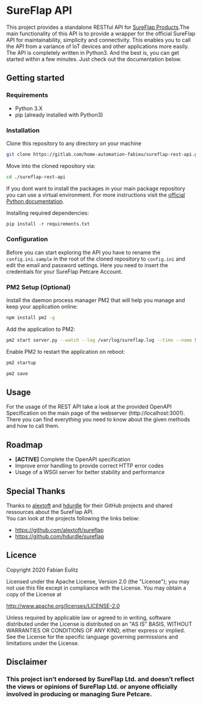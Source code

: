 # SureFlap API
This project provides a standalone RESTful API for [SureFlap Products](https://www.surepetcare.com/en-gb).The main functionality of this API is to provide a wrapper for the official SureFlap API for maintainability, simplicity and connectivity. This enables you to call the API from a variance of IoT devices and other applications more easily. The API is completely written in Python3. And the best is, you can get started within a few minutes. Just check out the documentation below.

## Getting started

### Requirements
- Python 3.X
- pip (already installed with Python3)

### Installation

Clone this repository to any directory on your machine

```bash
git clone https://gitlab.com/home-automation-fabieu/sureflap-rest-api.git
```

Move into the cloned repository via:

```bash
cd ./sureflap-rest-api
```

If you dont want to install the packages in your main package repository you can use a virtual environment. For more instructions visit the [official Python documentation](https://packaging.python.org/guides/installing-using-pip-and-virtual-environments/).

Installing required dependencies:

```python
pip install -r requirements.txt
```

### Configuration

Before you can start exploring the API you have to rename the `config.ini.sample` in the root of the cloned repository to `config.ini` and edit the email and password settings. Here you need to insert the credentials for your SureFlap Petcare Account.

### PM2 Setup (Optional)

Install the daemon process manager PM2 that will help you manage and keep your application online:

```bash
npm install pm2 -g
```

Add the application to PM2:

```bash
pm2 start server.py --watch --log /var/log/sureflap.log --time --name SureFlap
```

Enable PM2 to restart the application on reboot:

```bash
pm2 startup

pm2 save
```

## Usage

For the usage of the REST API take a look at the provided OpenAPI Specification on the main page of the webserver (http://localhost:3001). There you can find everything you need to know about the given methods and how to call them.

## Roadmap

- **[ACTIVE]** Complete the OpenAPI specification
- Improve error handling to provide correct HTTP error codes
- Usage of a WSGI server for better stability and performance

## Special Thanks

Thanks to [alextoft](https://github.com/alextoft) and [hdurdle](https://github.com/hdurdle) for their GitHub projects and shared ressources about the SureFlap API.  
You can look at the projects following the links below:

- https://github.com/alextoft/sureflap
- https://github.com/hdurdle/sureflap

## Licence

Copyright 2020 Fabian Eulitz

Licensed under the Apache License, Version 2.0 (the "License");
you may not use this file except in compliance with the License.
You may obtain a copy of the License at

http://www.apache.org/licenses/LICENSE-2.0

Unless required by applicable law or agreed to in writing, software
distributed under the License is distributed on an "AS IS" BASIS,
WITHOUT WARRANTIES OR CONDITIONS OF ANY KIND, either express or implied.
See the License for the specific language governing permissions and
limitations under the License.

## Disclaimer

### This project isn’t endorsed by SureFlap Ltd. and doesn’t reflect the views or opinions of SureFlap Ltd. or anyone officially involved in producing or managing Sure Petcare.
